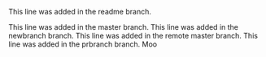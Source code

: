 This line was added in the readme branch.

This line was added in the master branch.
This line was added in the newbranch branch.
This line was added in the remote master branch.
This line was added in the prbranch branch.
Moo